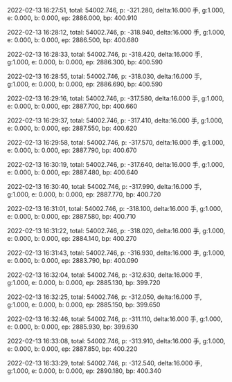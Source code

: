 2022-02-13 16:27:51, total: 54002.746, p: -321.280, delta:16.000 手, g:1.000, e: 0.000, b: 0.000, ep: 2886.000, bp: 400.910

2022-02-13 16:28:12, total: 54002.746, p: -318.940, delta:16.000 手, g:1.000, e: 0.000, b: 0.000, ep: 2886.500, bp: 400.680

2022-02-13 16:28:33, total: 54002.746, p: -318.420, delta:16.000 手, g:1.000, e: 0.000, b: 0.000, ep: 2886.300, bp: 400.590

2022-02-13 16:28:55, total: 54002.746, p: -318.030, delta:16.000 手, g:1.000, e: 0.000, b: 0.000, ep: 2886.690, bp: 400.590

2022-02-13 16:29:16, total: 54002.746, p: -317.580, delta:16.000 手, g:1.000, e: 0.000, b: 0.000, ep: 2887.700, bp: 400.660

2022-02-13 16:29:37, total: 54002.746, p: -317.410, delta:16.000 手, g:1.000, e: 0.000, b: 0.000, ep: 2887.550, bp: 400.620

2022-02-13 16:29:58, total: 54002.746, p: -317.570, delta:16.000 手, g:1.000, e: 0.000, b: 0.000, ep: 2887.790, bp: 400.670

2022-02-13 16:30:19, total: 54002.746, p: -317.640, delta:16.000 手, g:1.000, e: 0.000, b: 0.000, ep: 2887.480, bp: 400.640

2022-02-13 16:30:40, total: 54002.746, p: -317.990, delta:16.000 手, g:1.000, e: 0.000, b: 0.000, ep: 2887.770, bp: 400.720

2022-02-13 16:31:01, total: 54002.746, p: -318.100, delta:16.000 手, g:1.000, e: 0.000, b: 0.000, ep: 2887.580, bp: 400.710

2022-02-13 16:31:22, total: 54002.746, p: -318.020, delta:16.000 手, g:1.000, e: 0.000, b: 0.000, ep: 2884.140, bp: 400.270

2022-02-13 16:31:43, total: 54002.746, p: -316.930, delta:16.000 手, g:1.000, e: 0.000, b: 0.000, ep: 2883.790, bp: 400.090

2022-02-13 16:32:04, total: 54002.746, p: -312.630, delta:16.000 手, g:1.000, e: 0.000, b: 0.000, ep: 2885.130, bp: 399.720

2022-02-13 16:32:25, total: 54002.746, p: -312.050, delta:16.000 手, g:1.000, e: 0.000, b: 0.000, ep: 2885.150, bp: 399.650

2022-02-13 16:32:46, total: 54002.746, p: -311.110, delta:16.000 手, g:1.000, e: 0.000, b: 0.000, ep: 2885.930, bp: 399.630

2022-02-13 16:33:08, total: 54002.746, p: -313.910, delta:16.000 手, g:1.000, e: 0.000, b: 0.000, ep: 2887.850, bp: 400.220

2022-02-13 16:33:29, total: 54002.746, p: -312.540, delta:16.000 手, g:1.000, e: 0.000, b: 0.000, ep: 2890.180, bp: 400.340